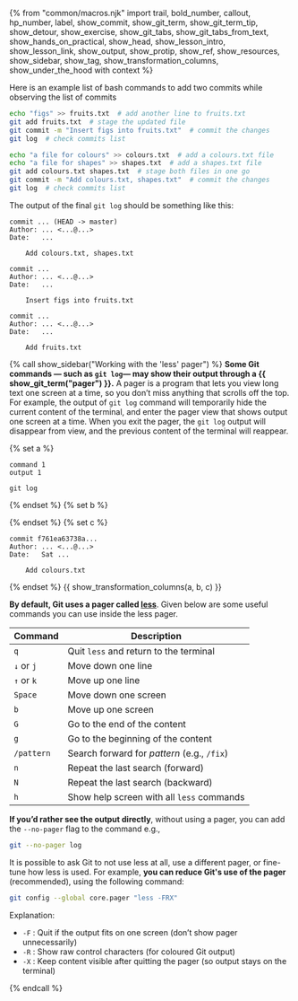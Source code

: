 {% from "common/macros.njk" import trail, bold_number, callout, hp_number, label, show_commit, show_git_term, show_git_term_tip, show_detour, show_exercise, show_git_tabs, show_git_tabs_from_text, show_hands_on_practical, show_head, show_lesson_intro, show_lesson_link, show_output, show_protip, show_ref, show_resources, show_sidebar, show_tag, show_transformation_columns, show_under_the_hood with context %}

Here is an example list of bash commands to add two commits while observing the list of commits

```bash
echo "figs" >> fruits.txt  # add another line to fruits.txt
git add fruits.txt  # stage the updated file
git commit -m "Insert figs into fruits.txt"  # commit the changes
git log  # check commits list

echo "a file for colours" >> colours.txt  # add a colours.txt file
echo "a file for shapes" >> shapes.txt  # add a shapes.txt file
git add colours.txt shapes.txt  # stage both files in one go
git commit -m "Add colours.txt, shapes.txt"  # commit the changes
git log  # check commits list
```

The output of the final `git log` should be something like this:
```bash{highlight-lines="5,11,17"}
commit ... (HEAD -> master)
Author: ... <...@...>
Date:   ...

    Add colours.txt, shapes.txt

commit ...
Author: ... <...@...>
Date:   ...

    Insert figs into fruits.txt

commit ...
Author: ... <...@...>
Date:   ...

    Add fruits.txt
```

{% call show_sidebar("Working with the 'less' pager") %}
**Some Git commands — such as `git log`— may show their output through a {{ show_git_term("pager") }}.** A pager is a program that lets you view long text one screen at a time, so you don’t miss anything that scrolls off the top. For example, the output of `git log` command will temporarily hide the current content of the terminal, and enter the pager view that shows output one screen at a time. When you exit the pager, the `git log` output will disappear from view, and the previous content of the terminal will reappear.

{% set a %} <!-- ------ start: transformation columns --------------->
```
command 1
output 1

git log

```
{% endset %}
{% set b %}

{% endset %}
{% set c %}
```
commit f761ea63738a...
Author: ... <...@...>
Date:   Sat ...

    Add colours.txt
```
{% endset %}
{{ show_transformation_columns(a, b, c) }}
<!-- ------ end: transformation columns -------------------------------->

**By default, Git uses a pager called [less](https://en.wikipedia.org/wiki/Less_(Unix))**. Given below are some useful commands you can use inside the less pager.

| Command      | Description
|--------------|--------------
| `q`          | Quit `less` and return to the terminal
| `↓` or `j`   | Move down one line
| `↑` or `k`   | Move up one line
| `Space`      | Move down one screen
| `b`          | Move up one screen
| `G`          | Go to the end of the content
| `g`          | Go to the beginning of the content
| `/pattern`   | Search forward for *pattern* (e.g., `/fix`)
| `n`          | Repeat the last search (forward)
| `N`          | Repeat the last search (backward)
| `h`          | Show help screen with all `less` commands

**If you’d rather see the output directly**, without using a pager, you can add the `--no-pager` flag to the command e.g.,
```bash
git --no-pager log
```
It is possible to ask Git to not use less at all, use a different pager, or fine-tune how less is used. For example, **you can reduce Git's use of the pager** (recommended), using the following command:
```bash
git config --global core.pager "less -FRX"
```

Explanation:

* `-F` : Quit if the output fits on one screen (don’t show pager unnecessarily)
* `-R` : Show raw control characters (for coloured Git output)
* `-X` : Keep content visible after quitting the pager (so output stays on the terminal)

{% endcall %}
